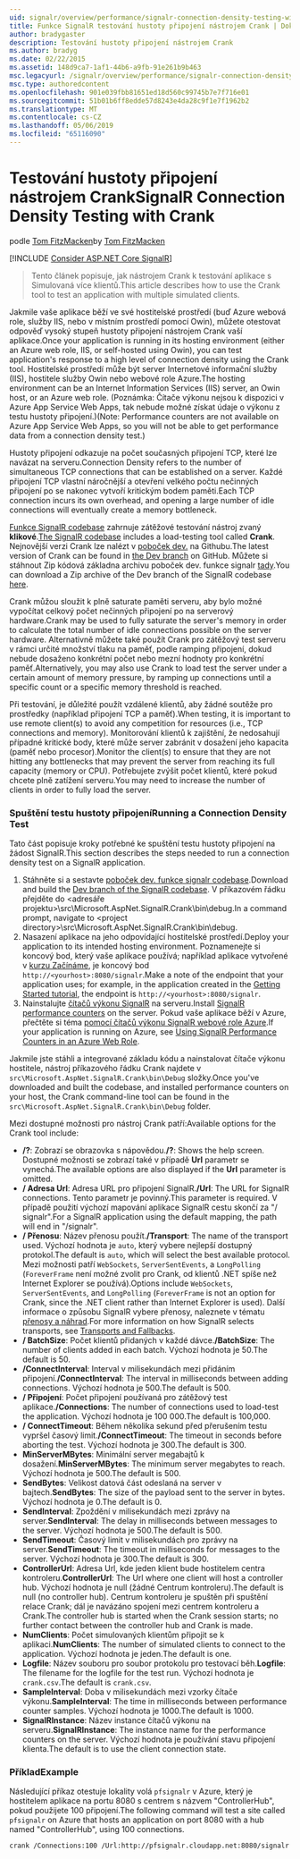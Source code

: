 ```yaml
---
uid: signalr/overview/performance/signalr-connection-density-testing-with-crank
title: Funkce SignalR testování hustoty připojení nástrojem Crank | Dokumentace Microsoftu
author: bradygaster
description: Testování hustoty připojení nástrojem Crank
ms.author: bradyg
ms.date: 02/22/2015
ms.assetid: 148d9ca7-1af1-44b6-a9fb-91e261b9b463
msc.legacyurl: /signalr/overview/performance/signalr-connection-density-testing-with-crank
msc.type: authoredcontent
ms.openlocfilehash: 901e039fbb81651ed18d560c99745b7e7f716e01
ms.sourcegitcommit: 51b01b6ff8edde57d8243e4da28c9f1e7f1962b2
ms.translationtype: MT
ms.contentlocale: cs-CZ
ms.lasthandoff: 05/06/2019
ms.locfileid: "65116090"
---
```

# <a name="signalr-connection-density-testing-with-crank"></a><span data-ttu-id="51163-103">Testování hustoty připojení nástrojem Crank</span><span class="sxs-lookup"><span data-stu-id="51163-103">SignalR Connection Density Testing with Crank</span></span>

<span data-ttu-id="51163-104">podle [Tom FitzMacken](https://github.com/tfitzmac)</span><span class="sxs-lookup"><span data-stu-id="51163-104">by [Tom FitzMacken](https://github.com/tfitzmac)</span></span>

[!INCLUDE [Consider ASP.NET Core SignalR](~/includes/signalr/signalr-version-disambiguation.md)]

> <span data-ttu-id="51163-105">Tento článek popisuje, jak nástrojem Crank k testování aplikace s Simulovaná více klientů.</span><span class="sxs-lookup"><span data-stu-id="51163-105">This article describes how to use the Crank tool to test an application with multiple simulated clients.</span></span>

<span data-ttu-id="51163-106">Jakmile vaše aplikace běží ve své hostitelské prostředí (buď Azure webová role, služby IIS, nebo v místním prostředí pomocí Owin), můžete otestovat odpověď vysoký stupeň hustoty připojení nástrojem Crank vaší aplikace.</span><span class="sxs-lookup"><span data-stu-id="51163-106">Once your application is running in its hosting environment (either an Azure web role, IIS, or self-hosted using Owin), you can test application's response to a high level of connection density using the Crank tool.</span></span> <span data-ttu-id="51163-107">Hostitelské prostředí může být server Internetové informační služby (IIS), hostitele služby Owin nebo webové role Azure.</span><span class="sxs-lookup"><span data-stu-id="51163-107">The hosting environment can be an Internet Information Services (IIS) server, an Owin host, or an Azure web role.</span></span> <span data-ttu-id="51163-108">(Poznámka: Čítače výkonu nejsou k dispozici v Azure App Service Web Apps, tak nebude možné získat údaje o výkonu z testu hustoty připojení.)</span><span class="sxs-lookup"><span data-stu-id="51163-108">(Note: Performance counters are not available on Azure App Service Web Apps, so you will not be able to get performance data from a connection density test.)</span></span>

<span data-ttu-id="51163-109">Hustoty připojení odkazuje na počet současných připojení TCP, které lze navázat na serveru.</span><span class="sxs-lookup"><span data-stu-id="51163-109">Connection Density refers to the number of simultaneous TCP connections that can be established on a server.</span></span> <span data-ttu-id="51163-110">Každé připojení TCP vlastní náročnější a otevření velkého počtu nečinných připojení po se nakonec vytvoří kritickým bodem paměti.</span><span class="sxs-lookup"><span data-stu-id="51163-110">Each TCP connection incurs its own overhead, and opening a large number of idle connections will eventually create a memory bottleneck.</span></span>

<span data-ttu-id="51163-111">[Funkce SignalR codebase](https://github.com/signalr/signalr) zahrnuje zátěžové testování nástroj zvaný **klikové**.</span><span class="sxs-lookup"><span data-stu-id="51163-111">[The SignalR codebase](https://github.com/signalr/signalr) includes a load-testing tool called **Crank**.</span></span> <span data-ttu-id="51163-112">Nejnovější verzi Crank lze nalézt v [poboček dev.](https://github.com/SignalR/signalr/tree/dev) na Githubu.</span><span class="sxs-lookup"><span data-stu-id="51163-112">The latest version of Crank can be found in [the Dev branch](https://github.com/SignalR/signalr/tree/dev) on GitHub.</span></span> <span data-ttu-id="51163-113">Můžete si stáhnout Zip kódová základna archivu poboček dev. funkce signalr [tady](https://github.com/SignalR/SignalR/archive/dev.zip).</span><span class="sxs-lookup"><span data-stu-id="51163-113">You can download a Zip archive of the Dev branch of the SignalR codebase [here](https://github.com/SignalR/SignalR/archive/dev.zip).</span></span>

<span data-ttu-id="51163-114">Crank můžou sloužit k plně saturate paměti serveru, aby bylo možné vypočítat celkový počet nečinných připojení po na serverový hardware.</span><span class="sxs-lookup"><span data-stu-id="51163-114">Crank may be used to fully saturate the server's memory in order to calculate the total number of idle connections possible on the server hardware.</span></span> <span data-ttu-id="51163-115">Alternativně můžete také použít Crank pro zátěžový test serveru v rámci určité množství tlaku na paměť, podle ramping připojení, dokud nebude dosaženo konkrétní počet nebo mezní hodnoty pro konkrétní paměť.</span><span class="sxs-lookup"><span data-stu-id="51163-115">Alternatively, you may also use Crank to load test the server under a certain amount of memory pressure, by ramping up connections until a specific count or a specific memory threshold is reached.</span></span>

<span data-ttu-id="51163-116">Při testování, je důležité použít vzdálené klientů, aby žádné soutěže pro prostředky (například připojení TCP a paměť).</span><span class="sxs-lookup"><span data-stu-id="51163-116">When testing, it is important to use remote client(s) to avoid any competition for resources (i.e., TCP connections and memory).</span></span> <span data-ttu-id="51163-117">Monitorování klientů k zajištění, že nedosahují případné kritické body, které může server zabránit v dosažení jeho kapacita (paměť nebo procesor).</span><span class="sxs-lookup"><span data-stu-id="51163-117">Monitor the client(s) to ensure that they are not hitting any bottlenecks that may prevent the server from reaching its full capacity (memory or CPU).</span></span> <span data-ttu-id="51163-118">Potřebujete zvýšit počet klientů, které pokud chcete plně zatížení serveru.</span><span class="sxs-lookup"><span data-stu-id="51163-118">You may need to increase the number of clients in order to fully load the server.</span></span>

### <a name="running-a-connection-density-test"></a><span data-ttu-id="51163-119">Spuštění testu hustoty připojení</span><span class="sxs-lookup"><span data-stu-id="51163-119">Running a Connection Density Test</span></span>

<span data-ttu-id="51163-120">Tato část popisuje kroky potřebné ke spuštění testu hustoty připojení na žádost SignalR.</span><span class="sxs-lookup"><span data-stu-id="51163-120">This section describes the steps needed to run a connection density test on a SignalR application.</span></span>

1. <span data-ttu-id="51163-121">Stáhněte si a sestavte [poboček dev. funkce signalr codebase](https://github.com/SignalR/SignalR/archive/dev.zip).</span><span class="sxs-lookup"><span data-stu-id="51163-121">Download and build the [Dev branch of the SignalR codebase](https://github.com/SignalR/SignalR/archive/dev.zip).</span></span> <span data-ttu-id="51163-122">V příkazovém řádku přejděte do &lt;adresáře projektu&gt;\src\Microsoft.AspNet.SignalR.Crank\bin\debug.</span><span class="sxs-lookup"><span data-stu-id="51163-122">In a command prompt, navigate to &lt;project directory&gt;\src\Microsoft.AspNet.SignalR.Crank\bin\debug.</span></span>
2. <span data-ttu-id="51163-123">Nasazení aplikace na jeho odpovídající hostitelské prostředí.</span><span class="sxs-lookup"><span data-stu-id="51163-123">Deploy your application to its intended hosting environment.</span></span> <span data-ttu-id="51163-124">Poznamenejte si koncový bod, který vaše aplikace používá; například aplikace vytvořené v [kurzu Začínáme](../getting-started/tutorial-getting-started-with-signalr.md), je koncový bod `http://<yourhost>:8080/signalr`.</span><span class="sxs-lookup"><span data-stu-id="51163-124">Make a note of the endpoint that your application uses; for example, in the application created in the [Getting Started tutorial](../getting-started/tutorial-getting-started-with-signalr.md), the endpoint is `http://<yourhost>:8080/signalr`.</span></span>
3. <span data-ttu-id="51163-125">Nainstalujte [čítačů výkonu SignalR](signalr-performance.md#perfcounters) na serveru.</span><span class="sxs-lookup"><span data-stu-id="51163-125">Install [SignalR performance counters](signalr-performance.md#perfcounters) on the server.</span></span> <span data-ttu-id="51163-126">Pokud vaše aplikace běží v Azure, přečtěte si téma [pomocí čítačů výkonu SignalR webové role Azure](using-signalr-performance-counters-in-an-azure-web-role.md).</span><span class="sxs-lookup"><span data-stu-id="51163-126">If your application is running on Azure, see [Using SignalR Performance Counters in an Azure Web Role](using-signalr-performance-counters-in-an-azure-web-role.md).</span></span>

<span data-ttu-id="51163-127">Jakmile jste stáhli a integrované základu kódu a nainstalovat čítače výkonu hostitele, nástroj příkazového řádku Crank najdete v `src\Microsoft.AspNet.SignalR.Crank\bin\Debug` složky.</span><span class="sxs-lookup"><span data-stu-id="51163-127">Once you've downloaded and built the codebase, and installed performance counters on your host, the Crank command-line tool can be found in the `src\Microsoft.AspNet.SignalR.Crank\bin\Debug` folder.</span></span>

<span data-ttu-id="51163-128">Mezi dostupné možnosti pro nástroj Crank patří:</span><span class="sxs-lookup"><span data-stu-id="51163-128">Available options for the Crank tool include:</span></span>

- <span data-ttu-id="51163-129">**/?**: Zobrazí se obrazovka s nápovědou.</span><span class="sxs-lookup"><span data-stu-id="51163-129">**/?**: Shows the help screen.</span></span> <span data-ttu-id="51163-130">Dostupné možnosti se zobrazí také v případě **Url** parametr se vynechá.</span><span class="sxs-lookup"><span data-stu-id="51163-130">The available options are also displayed if the **Url** parameter is omitted.</span></span>
- <span data-ttu-id="51163-131">**/ Adresa Url**: Adresa URL pro připojení SignalR.</span><span class="sxs-lookup"><span data-stu-id="51163-131">**/Url**: The URL for SignalR connections.</span></span> <span data-ttu-id="51163-132">Tento parametr je povinný.</span><span class="sxs-lookup"><span data-stu-id="51163-132">This parameter is required.</span></span> <span data-ttu-id="51163-133">V případě použití výchozí mapování aplikace SignalR cestu skončí za "/ signalr".</span><span class="sxs-lookup"><span data-stu-id="51163-133">For a SignalR application using the default mapping, the path will end in "/signalr".</span></span>
- <span data-ttu-id="51163-134">**/ Přenosu**: Název přenosu použít.</span><span class="sxs-lookup"><span data-stu-id="51163-134">**/Transport**: The name of the transport used.</span></span> <span data-ttu-id="51163-135">Výchozí hodnota je `auto`, který vybere nejlepší dostupný protokol.</span><span class="sxs-lookup"><span data-stu-id="51163-135">The default is `auto`, which will select the best available protocol.</span></span> <span data-ttu-id="51163-136">Mezi možnosti patří `WebSockets`, `ServerSentEvents`, a `LongPolling` (`ForeverFrame` není možné zvolit pro Crank, od klientů .NET spíše než Internet Explorer se používá).</span><span class="sxs-lookup"><span data-stu-id="51163-136">Options include `WebSockets`, `ServerSentEvents`, and `LongPolling` (`ForeverFrame` is not an option for Crank, since the .NET client rather than Internet Explorer is used).</span></span> <span data-ttu-id="51163-137">Další informace o způsobu SignalR vybere přenosy, naleznete v tématu [přenosy a náhrad](../getting-started/introduction-to-signalr.md#transports).</span><span class="sxs-lookup"><span data-stu-id="51163-137">For more information on how SignalR selects transports, see [Transports and Fallbacks](../getting-started/introduction-to-signalr.md#transports).</span></span>
- <span data-ttu-id="51163-138">**/ BatchSize**: Počet klientů přidaných v každé dávce.</span><span class="sxs-lookup"><span data-stu-id="51163-138">**/BatchSize**: The number of clients added in each batch.</span></span> <span data-ttu-id="51163-139">Výchozí hodnota je 50.</span><span class="sxs-lookup"><span data-stu-id="51163-139">The default is 50.</span></span>
- <span data-ttu-id="51163-140">**/ConnectInterval**: Interval v milisekundách mezi přidáním připojení.</span><span class="sxs-lookup"><span data-stu-id="51163-140">**/ConnectInterval**: The interval in milliseconds between adding connections.</span></span> <span data-ttu-id="51163-141">Výchozí hodnota je 500.</span><span class="sxs-lookup"><span data-stu-id="51163-141">The default is 500.</span></span>
- <span data-ttu-id="51163-142">**/ Připojení**: Počet připojení používaná pro zátěžový test aplikace.</span><span class="sxs-lookup"><span data-stu-id="51163-142">**/Connections**: The number of connections used to load-test the application.</span></span> <span data-ttu-id="51163-143">Výchozí hodnota je 100 000.</span><span class="sxs-lookup"><span data-stu-id="51163-143">The default is 100,000.</span></span>
- <span data-ttu-id="51163-144">**/ ConnectTimeout**: Během několika sekund před přerušením testu vypršel časový limit.</span><span class="sxs-lookup"><span data-stu-id="51163-144">**/ConnectTimeout**: The timeout in seconds before aborting the test.</span></span> <span data-ttu-id="51163-145">Výchozí hodnota je 300.</span><span class="sxs-lookup"><span data-stu-id="51163-145">The default is 300.</span></span>
- <span data-ttu-id="51163-146">**MinServerMBytes**: Minimální server megabajtů k dosažení.</span><span class="sxs-lookup"><span data-stu-id="51163-146">**MinServerMBytes**: The minimum server megabytes to reach.</span></span> <span data-ttu-id="51163-147">Výchozí hodnota je 500.</span><span class="sxs-lookup"><span data-stu-id="51163-147">The default is 500.</span></span>
- <span data-ttu-id="51163-148">**SendBytes**: Velikost datová část odeslaná na server v bajtech.</span><span class="sxs-lookup"><span data-stu-id="51163-148">**SendBytes**: The size of the payload sent to the server in bytes.</span></span> <span data-ttu-id="51163-149">Výchozí hodnota je 0.</span><span class="sxs-lookup"><span data-stu-id="51163-149">The default is 0.</span></span>
- <span data-ttu-id="51163-150">**SendInterval**: Zpoždění v milisekundách mezi zprávy na server.</span><span class="sxs-lookup"><span data-stu-id="51163-150">**SendInterval**: The delay in milliseconds between messages to the server.</span></span> <span data-ttu-id="51163-151">Výchozí hodnota je 500.</span><span class="sxs-lookup"><span data-stu-id="51163-151">The default is 500.</span></span>
- <span data-ttu-id="51163-152">**SendTimeout**: Časový limit v milisekundách pro zprávy na server.</span><span class="sxs-lookup"><span data-stu-id="51163-152">**SendTimeout**: The timeout in milliseconds for messages to the server.</span></span> <span data-ttu-id="51163-153">Výchozí hodnota je 300.</span><span class="sxs-lookup"><span data-stu-id="51163-153">The default is 300.</span></span>
- <span data-ttu-id="51163-154">**ControllerUrl**: Adresa Url, kde jeden klient bude hostitelem centra kontroleru.</span><span class="sxs-lookup"><span data-stu-id="51163-154">**ControllerUrl**: The Url where one client will host a controller hub.</span></span> <span data-ttu-id="51163-155">Výchozí hodnota je null (žádné Centrum kontroleru).</span><span class="sxs-lookup"><span data-stu-id="51163-155">The default is null (no controller hub).</span></span> <span data-ttu-id="51163-156">Centrum kontroleru je spuštěn při spuštění relace Crank; dál je navázáno spojení mezi centrem kontroleru a Crank.</span><span class="sxs-lookup"><span data-stu-id="51163-156">The controller hub is started when the Crank session starts; no further contact between the controller hub and Crank is made.</span></span>
- <span data-ttu-id="51163-157">**NumClients**: Počet simulovaných klientům připojit se k aplikaci.</span><span class="sxs-lookup"><span data-stu-id="51163-157">**NumClients**: The number of simulated clients to connect to the application.</span></span> <span data-ttu-id="51163-158">Výchozí hodnota je jeden.</span><span class="sxs-lookup"><span data-stu-id="51163-158">The default is one.</span></span>
- <span data-ttu-id="51163-159">**Logfile**: Název souboru pro soubor protokolu pro testovací běh.</span><span class="sxs-lookup"><span data-stu-id="51163-159">**Logfile**: The filename for the logfile for the test run.</span></span> <span data-ttu-id="51163-160">Výchozí hodnota je `crank.csv`.</span><span class="sxs-lookup"><span data-stu-id="51163-160">The default is `crank.csv`.</span></span>
- <span data-ttu-id="51163-161">**SampleInterval**: Doba v milisekundách mezi vzorky čítače výkonu.</span><span class="sxs-lookup"><span data-stu-id="51163-161">**SampleInterval**: The time in milliseconds between performance counter samples.</span></span> <span data-ttu-id="51163-162">Výchozí hodnota je 1000.</span><span class="sxs-lookup"><span data-stu-id="51163-162">The default is 1000.</span></span>
- <span data-ttu-id="51163-163">**SignalRInstance**: Název instance čítačů výkonu na serveru.</span><span class="sxs-lookup"><span data-stu-id="51163-163">**SignalRInstance**: The instance name for the performance counters on the server.</span></span> <span data-ttu-id="51163-164">Výchozí hodnota je používání stavu připojení klienta.</span><span class="sxs-lookup"><span data-stu-id="51163-164">The default is to use the client connection state.</span></span>

### <a name="example"></a><span data-ttu-id="51163-165">Příklad</span><span class="sxs-lookup"><span data-stu-id="51163-165">Example</span></span>

<span data-ttu-id="51163-166">Následující příkaz otestuje lokality volá `pfsignalr` v Azure, který je hostitelem aplikace na portu 8080 s centrem s názvem "ControllerHub", pokud použijete 100 připojení.</span><span class="sxs-lookup"><span data-stu-id="51163-166">The following command will test a site called `pfsignalr` on Azure that hosts an application on port 8080 with a hub named "ControllerHub", using 100 connections.</span></span>

`crank /Connections:100 /Url:http://pfsignalr.cloudapp.net:8080/signalr`
